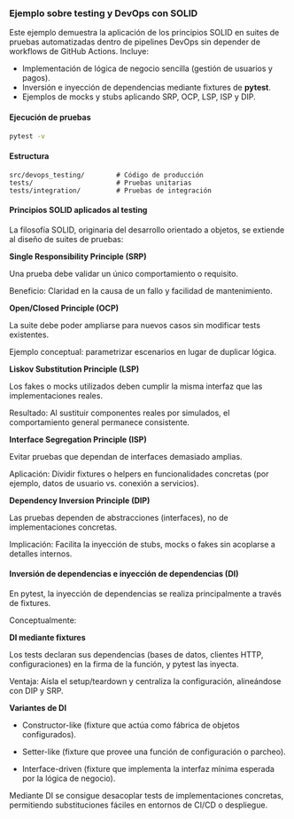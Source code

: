 ### Ejemplo sobre testing y  DevOps  con SOLID

Este ejemplo demuestra la aplicación de los principios SOLID en suites de pruebas automatizadas dentro de pipelines DevOps sin depender de workflows de GitHub Actions.
Incluye:

* Implementación de lógica de negocio sencilla (gestión de usuarios y pagos).
* Inversión e inyección de dependencias mediante fixtures de **pytest**.
* Ejemplos de mocks y stubs aplicando SRP, OCP, LSP, ISP y DIP.

#### Ejecución de pruebas

```bash
pytest -v
```

#### Estructura

```
src/devops_testing/        # Código de producción
tests/                     # Pruebas unitarias
tests/integration/         # Pruebas de integración
```

####  Principios SOLID aplicados al testing
La filosofía SOLID, originaria del desarrollo orientado a objetos, se extiende al diseño de suites de pruebas:

**Single Responsibility Principle (SRP)**

Una prueba debe validar un único comportamiento o requisito.

Beneficio: Claridad en la causa de un fallo y facilidad de mantenimiento.

**Open/Closed Principle (OCP)**

La suite debe poder ampliarse para nuevos casos sin modificar tests existentes.

Ejemplo conceptual: parametrizar escenarios en lugar de duplicar lógica.

**Liskov Substitution Principle (LSP)**

Los fakes o mocks utilizados deben cumplir la misma interfaz que las implementaciones reales.

Resultado: Al sustituir componentes reales por simulados, el comportamiento general permanece consistente.

**Interface Segregation Principle (ISP)**

Evitar pruebas que dependan de interfaces demasiado amplias.

Aplicación: Dividir fixtures o helpers en funcionalidades concretas (por ejemplo, datos de usuario vs. conexión a servicios).

**Dependency Inversion Principle (DIP)**

Las pruebas dependen de abstracciones (interfaces), no de implementaciones concretas.

Implicación: Facilita la inyección de stubs, mocks o fakes sin acoplarse a detalles internos.

#### Inversión de dependencias e inyección de dependencias (DI)
En pytest, la inyección de dependencias se realiza principalmente a través de fixtures. 

Conceptualmente:

**DI mediante fixtures**

Los tests declaran sus dependencias (bases de datos, clientes HTTP, configuraciones) en la firma de la función, y pytest las inyecta.

Ventaja: Aísla el setup/teardown y centraliza la configuración, alineándose con DIP y SRP.

**Variantes de DI**

- Constructor-like (fixture que actúa como fábrica de objetos configurados).

- Setter-like (fixture que provee una función de configuración o parcheo).

- Interface-driven (fixture que implementa la interfaz mínima esperada por la lógica de negocio).

Mediante DI se consigue desacoplar tests de implementaciones concretas, permitiendo substituciones fáciles en entornos de CI/CD o despliegue.
